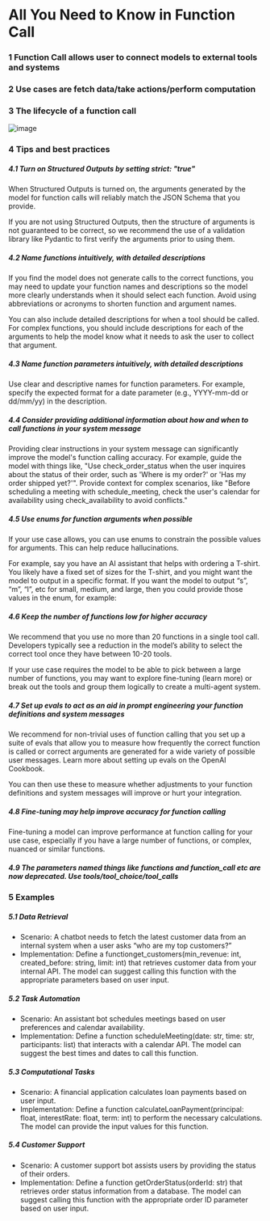 # All You Need to Know in Function Call

###  1 Function Call allows user to connect models to external tools and systems

###  2 Use cases are fetch data/take actions/perform computation

###  3 The lifecycle of a function call
![image](https://github.com/user-attachments/assets/4ebe64a3-9d2e-4138-8dbf-e5a6465799d6)

### 4 Tips and best practices

##### 4.1 Turn on Structured Outputs by setting strict: "true"
When Structured Outputs is turned on, the arguments generated by the model for function calls will reliably match the JSON Schema that you provide.

If you are not using Structured Outputs, then the structure of arguments is not guaranteed to be correct, so we recommend the use of a validation library like Pydantic to first verify the arguments prior to using them.

##### 4.2 Name functions intuitively, with detailed descriptions

If you find the model does not generate calls to the correct functions, you may need to update your function names and descriptions so the model more clearly understands when it should select each function. Avoid using abbreviations or acronyms to shorten function and argument names.

You can also include detailed descriptions for when a tool should be called. For complex functions, you should include descriptions for each of the arguments to help the model know what it needs to ask the user to collect that argument.

##### 4.3 Name function parameters intuitively, with detailed descriptions

Use clear and descriptive names for function parameters. For example, specify the expected format for a date parameter (e.g., YYYY-mm-dd or dd/mm/yy) in the description.

##### 4.4 Consider providing additional information about how and when to call functions in your system message

Providing clear instructions in your system message can significantly improve the model's function calling accuracy. For example, guide the model with things like, "Use check_order_status when the user inquires about the status of their order, such as 'Where is my order?' or 'Has my order shipped yet?'". Provide context for complex scenarios, like "Before scheduling a meeting with schedule_meeting, check the user's calendar for availability using check_availability to avoid conflicts."

##### 4.5 Use enums for function arguments when possible

If your use case allows, you can use enums to constrain the possible values for arguments. This can help reduce hallucinations.

For example, say you have an AI assistant that helps with ordering a T-shirt. You likely have a fixed set of sizes for the T-shirt, and you might want the model to output in a specific format. If you want the model to output “s”, “m”, “l”, etc for small, medium, and large, then you could provide those values in the enum, for example:

##### 4.6 Keep the number of functions low for higher accuracy

We recommend that you use no more than 20 functions in a single tool call. Developers typically see a reduction in the model’s ability to select the correct tool once they have between 10-20 tools.

If your use case requires the model to be able to pick between a large number of functions, you may want to explore fine-tuning (learn more) or break out the tools and group them logically to create a multi-agent system.

##### 4.7 Set up evals to act as an aid in prompt engineering your function definitions and system messages

We recommend for non-trivial uses of function calling that you set up a suite of evals that allow you to measure how frequently the correct function is called or correct arguments are generated for a wide variety of possible user messages. Learn more about setting up evals on the OpenAI Cookbook.

You can then use these to measure whether adjustments to your function definitions and system messages will improve or hurt your integration.

##### 4.8 Fine-tuning may help improve accuracy for function calling

Fine-tuning a model can improve performance at function calling for your use case, especially if you have a large number of functions, or complex, nuanced or similar functions.

##### 4.9 The parameters named things like functions and function_call etc are now deprecated. Use tools/tool_choice/tool_calls

###  5 Examples

##### 5.1 Data Retrieval
- Scenario: A chatbot needs to fetch the latest customer data from an internal system when a user asks “who are my top customers?”
- Implementation: Define a functionget_customers(min_revenue: int, created_before: string, limit: int) that retrieves customer data from your internal API. The model can suggest calling this function with the appropriate parameters based on user input.

##### 5.2 Task Automation
- Scenario: An assistant bot schedules meetings based on user preferences and calendar availability.
- Implementation: Define a function scheduleMeeting(date: str, time: str, participants: list) that interacts with a calendar API. The model can suggest the best times and dates to call this function.

##### 5.3 Computational Tasks
- Scenario: A financial application calculates loan payments based on user input.
- Implementation: Define a function calculateLoanPayment(principal: float, interestRate: float, term: int) to perform the necessary calculations. The model can provide the input values for this function.

##### 5.4 Customer Support
- Scenario: A customer support bot assists users by providing the status of their orders.
- Implementation: Define a function getOrderStatus(orderId: str) that retrieves order status information from a database. The model can suggest calling this function with the appropriate order ID parameter based on user input.












